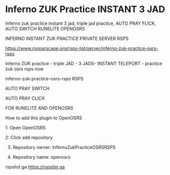 # Inferno ZUK Practice INSTANT 3 JAD
Inferno zuk practice instant 3 jad, triple jad practice, AUTO PRAY FLICK, AUTO SWITCH RUNELITE OPENOSRS


INFERNO INSTANT ZUK PRACTICE PRIVATE SERVER RSPS

https://www.moparscape.org/rsps-list/server/inferno-zuk-practice-osrs-rsps

Inferno ZUK practice - triple JAD - 3 JADS- INSTANT TELEPORT - practice zuk osrs rsps now


inferno-zuk-practice-osrs-rsps RSPS



AUTO PRAY SWITCH


AUTO PRAY CLICK

FOR RUNELITE AND OPENOSRS

How to add this plugin to OpenOSRS

1: Open OpenOSRS

2: Click add repository

3. Repository owner: InfernoZukPracticeOSRSRSPS

4. Repository name: openosrs

rspslist.ga
https://rspslist.ga
